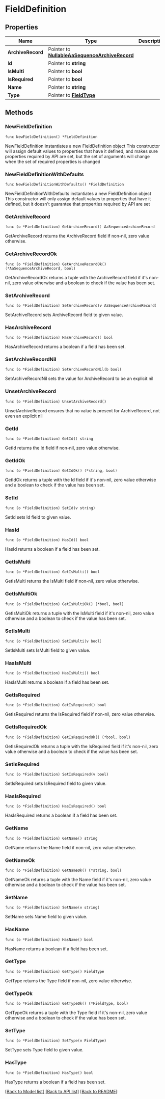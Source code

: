 # FieldDefinition

## Properties

Name | Type | Description | Notes
------------ | ------------- | ------------- | -------------
**ArchiveRecord** | Pointer to [**NullableAaSequenceArchiveRecord**](AaSequenceArchiveRecord.md) |  | [optional] 
**Id** | Pointer to **string** |  | [optional] 
**IsMulti** | Pointer to **bool** |  | [optional] 
**IsRequired** | Pointer to **bool** |  | [optional] 
**Name** | Pointer to **string** |  | [optional] 
**Type** | Pointer to [**FieldType**](FieldType.md) |  | [optional] 

## Methods

### NewFieldDefinition

`func NewFieldDefinition() *FieldDefinition`

NewFieldDefinition instantiates a new FieldDefinition object
This constructor will assign default values to properties that have it defined,
and makes sure properties required by API are set, but the set of arguments
will change when the set of required properties is changed

### NewFieldDefinitionWithDefaults

`func NewFieldDefinitionWithDefaults() *FieldDefinition`

NewFieldDefinitionWithDefaults instantiates a new FieldDefinition object
This constructor will only assign default values to properties that have it defined,
but it doesn't guarantee that properties required by API are set

### GetArchiveRecord

`func (o *FieldDefinition) GetArchiveRecord() AaSequenceArchiveRecord`

GetArchiveRecord returns the ArchiveRecord field if non-nil, zero value otherwise.

### GetArchiveRecordOk

`func (o *FieldDefinition) GetArchiveRecordOk() (*AaSequenceArchiveRecord, bool)`

GetArchiveRecordOk returns a tuple with the ArchiveRecord field if it's non-nil, zero value otherwise
and a boolean to check if the value has been set.

### SetArchiveRecord

`func (o *FieldDefinition) SetArchiveRecord(v AaSequenceArchiveRecord)`

SetArchiveRecord sets ArchiveRecord field to given value.

### HasArchiveRecord

`func (o *FieldDefinition) HasArchiveRecord() bool`

HasArchiveRecord returns a boolean if a field has been set.

### SetArchiveRecordNil

`func (o *FieldDefinition) SetArchiveRecordNil(b bool)`

 SetArchiveRecordNil sets the value for ArchiveRecord to be an explicit nil

### UnsetArchiveRecord
`func (o *FieldDefinition) UnsetArchiveRecord()`

UnsetArchiveRecord ensures that no value is present for ArchiveRecord, not even an explicit nil
### GetId

`func (o *FieldDefinition) GetId() string`

GetId returns the Id field if non-nil, zero value otherwise.

### GetIdOk

`func (o *FieldDefinition) GetIdOk() (*string, bool)`

GetIdOk returns a tuple with the Id field if it's non-nil, zero value otherwise
and a boolean to check if the value has been set.

### SetId

`func (o *FieldDefinition) SetId(v string)`

SetId sets Id field to given value.

### HasId

`func (o *FieldDefinition) HasId() bool`

HasId returns a boolean if a field has been set.

### GetIsMulti

`func (o *FieldDefinition) GetIsMulti() bool`

GetIsMulti returns the IsMulti field if non-nil, zero value otherwise.

### GetIsMultiOk

`func (o *FieldDefinition) GetIsMultiOk() (*bool, bool)`

GetIsMultiOk returns a tuple with the IsMulti field if it's non-nil, zero value otherwise
and a boolean to check if the value has been set.

### SetIsMulti

`func (o *FieldDefinition) SetIsMulti(v bool)`

SetIsMulti sets IsMulti field to given value.

### HasIsMulti

`func (o *FieldDefinition) HasIsMulti() bool`

HasIsMulti returns a boolean if a field has been set.

### GetIsRequired

`func (o *FieldDefinition) GetIsRequired() bool`

GetIsRequired returns the IsRequired field if non-nil, zero value otherwise.

### GetIsRequiredOk

`func (o *FieldDefinition) GetIsRequiredOk() (*bool, bool)`

GetIsRequiredOk returns a tuple with the IsRequired field if it's non-nil, zero value otherwise
and a boolean to check if the value has been set.

### SetIsRequired

`func (o *FieldDefinition) SetIsRequired(v bool)`

SetIsRequired sets IsRequired field to given value.

### HasIsRequired

`func (o *FieldDefinition) HasIsRequired() bool`

HasIsRequired returns a boolean if a field has been set.

### GetName

`func (o *FieldDefinition) GetName() string`

GetName returns the Name field if non-nil, zero value otherwise.

### GetNameOk

`func (o *FieldDefinition) GetNameOk() (*string, bool)`

GetNameOk returns a tuple with the Name field if it's non-nil, zero value otherwise
and a boolean to check if the value has been set.

### SetName

`func (o *FieldDefinition) SetName(v string)`

SetName sets Name field to given value.

### HasName

`func (o *FieldDefinition) HasName() bool`

HasName returns a boolean if a field has been set.

### GetType

`func (o *FieldDefinition) GetType() FieldType`

GetType returns the Type field if non-nil, zero value otherwise.

### GetTypeOk

`func (o *FieldDefinition) GetTypeOk() (*FieldType, bool)`

GetTypeOk returns a tuple with the Type field if it's non-nil, zero value otherwise
and a boolean to check if the value has been set.

### SetType

`func (o *FieldDefinition) SetType(v FieldType)`

SetType sets Type field to given value.

### HasType

`func (o *FieldDefinition) HasType() bool`

HasType returns a boolean if a field has been set.


[[Back to Model list]](../README.md#documentation-for-models) [[Back to API list]](../README.md#documentation-for-api-endpoints) [[Back to README]](../README.md)


